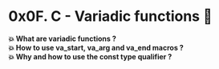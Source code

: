 # 0x0F. C - Variadic functions :speech_balloon:



<summary><b>💥 What are variadic functions ?<b></summary>


<summary><b>💥 How to use va_start, va_arg and va_end macros ?<b></summary>


<summary><b>💥 Why and how to use the const type qualifier ?</b></summary>